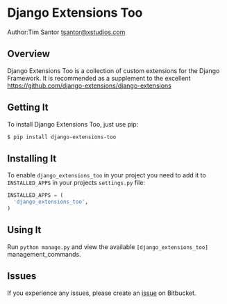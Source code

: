 # Django Extensions Too
Author:Tim Santor <tsantor@xstudios.com>

## Overview
Django Extensions Too is a collection of custom extensions for the Django Framework. It is recommended as a supplement to the excellent https://github.com/django-extensions/django-extensions


## Getting It
To install Django Extensions Too, just use pip:

```bash
$ pip install django-extensions-too
```


## Installing It
To enable `django_extensions_too` in your project you need to add it to `INSTALLED_APPS` in your projects `settings.py` file:

```python
INSTALLED_APPS = (
  'django_extensions_too',
)
```

## Using It
Run `python manage.py` and view the available `[django_extensions_too]` management_commands.

## Issues
If you experience any issues, please create an [issue](https://bitbucket.org/tsantor/django-extensions-too/issues) on Bitbucket.
